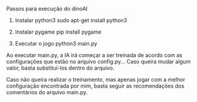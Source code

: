 Passos para execução do dinoAI

1. Instalar python3
sudo apt-get install python3

2. Instalar pygame
pip install pygame

3. Executar o jogo
python3 main.py

Ao executar main.py, a IA irá começar a ser treinada de acordo com as configurações que estão no arquivo config.py... Caso queira mudar algum valor, basta substituí-los dentro do arquivo.

Caso não queira realizar o treinamento, mas apenas jogar com a melhor configuração encontrada por mim, basta seguir as recomendações dos comentários do arquivo main.py.
